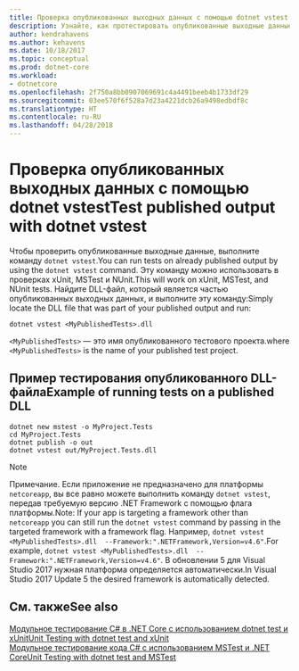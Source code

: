 ```yaml
---
title: Проверка опубликованных выходных данных с помощью dotnet vstest
description: Узнайте, как протестировать опубликованные выходные данные с помощью команды dotnet vstest.
author: kendrahavens
ms.author: kehavens
ms.date: 10/18/2017
ms.topic: conceptual
ms.prod: dotnet-core
ms.workload:
- dotnetcore
ms.openlocfilehash: 2f750a8bb0907069691c4a4491beeb4b1733df29
ms.sourcegitcommit: 03ee570f6f528a7d23a4221dcb26a9498edbdf8c
ms.translationtype: HT
ms.contentlocale: ru-RU
ms.lasthandoff: 04/28/2018
---
```

# <a name="test-published-output-with-dotnet-vstest"></a><span data-ttu-id="908c8-103">Проверка опубликованных выходных данных с помощью dotnet vstest</span><span class="sxs-lookup"><span data-stu-id="908c8-103">Test published output with dotnet vstest</span></span>

<span data-ttu-id="908c8-104">Чтобы проверить опубликованные выходные данные, выполните команду `dotnet vstest`.</span><span class="sxs-lookup"><span data-stu-id="908c8-104">You can run tests on already published output by using the `dotnet vstest` command.</span></span> <span data-ttu-id="908c8-105">Эту команду можно использовать в проверках xUnit, MSTest и NUnit.</span><span class="sxs-lookup"><span data-stu-id="908c8-105">This will work on xUnit, MSTest, and NUnit tests.</span></span> <span data-ttu-id="908c8-106">Найдите DLL-файл, который является частью опубликованных выходных данных, и выполните эту команду:</span><span class="sxs-lookup"><span data-stu-id="908c8-106">Simply locate the DLL file that was part of your published output and run:</span></span>

```
dotnet vstest <MyPublishedTests>.dll
```

<span data-ttu-id="908c8-107">`<MyPublishedTests>` — это имя опубликованного тестового проекта.</span><span class="sxs-lookup"><span data-stu-id="908c8-107">where `<MyPublishedTests>` is the name of your published test project.</span></span>

## <a name="example-of-running-tests-on-a-published-dll"></a><span data-ttu-id="908c8-108">Пример тестирования опубликованного DLL-файла</span><span class="sxs-lookup"><span data-stu-id="908c8-108">Example of running tests on a published DLL</span></span>

```
dotnet new mstest -o MyProject.Tests
cd MyProject.Tests
dotnet publish -o out
dotnet vstest out/MyProject.Tests.dll
```

> [!NOTE]
> <span data-ttu-id="908c8-109">Примечание. Если приложение не предназначено для платформы `netcoreapp`, вы все равно можете выполнить команду `dotnet vstest`, передав требуемую версию .NET Framework с помощью флага платформы.</span><span class="sxs-lookup"><span data-stu-id="908c8-109">Note: If your app is targeting a framework other than `netcoreapp` you can still run the `dotnet vstest` command by passing in the targeted framework with a framework flag.</span></span> <span data-ttu-id="908c8-110">Например, `dotnet vstest <MyPublishedTests>.dll  --Framework:".NETFramework,Version=v4.6"`.</span><span class="sxs-lookup"><span data-stu-id="908c8-110">For example, `dotnet vstest <MyPublishedTests>.dll  --Framework:".NETFramework,Version=v4.6"`.</span></span> <span data-ttu-id="908c8-111">В обновлении 5 для Visual Studio 2017 нужная платформа определяется автоматически.</span><span class="sxs-lookup"><span data-stu-id="908c8-111">In Visual Studio 2017 Update 5 the desired framework is automatically detected.</span></span>

## <a name="see-also"></a><span data-ttu-id="908c8-112">См. также</span><span class="sxs-lookup"><span data-stu-id="908c8-112">See also</span></span>
 [<span data-ttu-id="908c8-113">Модульное тестирование C# в .NET Core с использованием dotnet test и xUnit</span><span class="sxs-lookup"><span data-stu-id="908c8-113">Unit Testing with dotnet test and xUnit</span></span>](unit-testing-with-dotnet-test.md)  
 [<span data-ttu-id="908c8-114">Модульное тестирование кода C# с использованием MSTest и .NET Core</span><span class="sxs-lookup"><span data-stu-id="908c8-114">Unit Testing with dotnet test and MSTest</span></span>](unit-testing-with-mstest.md)  
